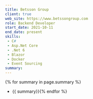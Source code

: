 ```yaml
---
title: Betsson Group
client: true
web_site: https://www.betssongroup.com
role: Backend Developer
start_date: 2021-10-11
end_date: present
skills:
 - C#
 - Asp.Net Core
 - .Net 6
 - Blazor
 - Docker
 - Event Sourcing
summary:  
---
```

{% for summary in page.summary %}
* {{ summary}}{% endfor %}
<!--more-->
